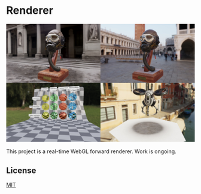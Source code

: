 # Renderer

![screenshot of some features](./defaultResources/renderer.jpg)

This project is a real-time WebGL forward renderer. Work is ongoing.

## License

[MIT](https://choosealicense.com/licenses/mit/)